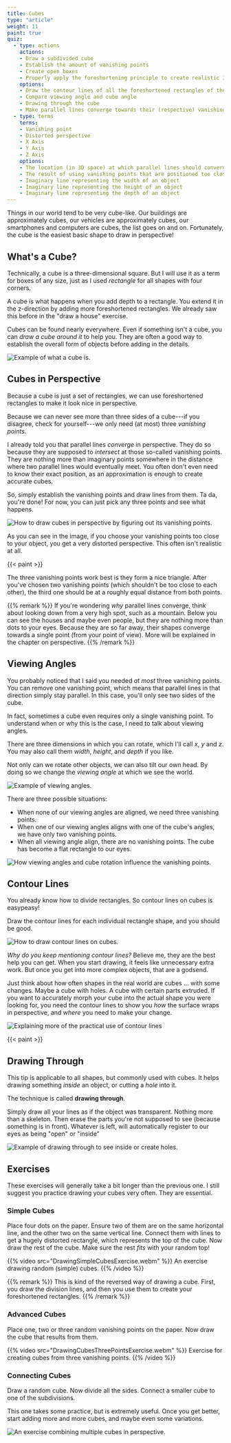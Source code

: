 ```yaml
---
title: Cubes
type: "article"
weight: 11
paint: true
quiz:
  - type: actions
    actions:
    - Draw a subdivided cube
    - Establish the amount of vanishing points
    - Create open boxes
    - Properly apply the foreshortening principle to create realistic 3D cubes
    options:
    - Draw the contour lines of all the foreshortened rectangles of the cube
    - Compare viewing angle and cube angle
    - Drawing through the cube
    - Make parallel lines converge towards their (respective) vanishing points
  - type: terms
    terms:
    - Vanishing point
    - Distorted perspective
    - X Axis
    - Y Axis
    - Z Axis
    options:
    - The location (in 3D space) at which parallel lines should converge
    - The result of using vanishing points that are positioned too close
    - Imaginary line representing the width of an object
    - Imaginary line representing the height of an object
    - Imaginary line representing the depth of an object 
---
```


Things in our world tend to be very cube-like. Our buildings are approximately cubes, our vehicles are approximately cubes, our smartphones and computers are cubes, the list goes on and on. Fortunately, the cube is the easiest basic shape to draw in perspective!

## What's a Cube?

Technically, a cube is a three-dimensional square. But I will use it as a term for boxes of any size, just as I used *rectangle* for all shapes with four corners.

A cube is what happens when you add depth to a rectangle. You extend it in the z-direction by adding more foreshortened rectangles. We already saw this before in the "draw a house" exercise. 

Cubes can be found nearly everywhere. Even if something isn't a cube, you can _draw a cube around it_ to help you. They are often a good way to establish the overall form of objects before adding in the details.

![Example of what a cube is.](DrawingCubesOverview.webp)

## Cubes in Perspective

Because a cube is just a set of rectangles, we can use foreshortened rectangles to make it look nice in perspective. 

Because we can never see more than three sides of a cube---if you disagree, check for yourself---we only need (at most) three *vanishing points*. 

I already told you that parallel lines *converge* in perspective. They do so because they are supposed to *intersect* at those so-called vanishing points. They are nothing more than imaginary points somewhere in the distance where two parallel lines would eventually meet. You often don't even need to know their exact position, as an approximation is enough to create accurate cubes.

So, simply establish the vanishing points and draw lines from them. Ta da, you're done! For now, you can just pick any three points and see what happens.

![How to draw cubes in perspective by figuring out its vanishing points.](DrawingCubesThreePoints.webp)

As you can see in the image, if you choose your vanishing points too close to your object, you get a very distorted perspective. This often isn't realistic at all. 

{{< paint >}}

The three vanishing points work best is they form a nice triangle. After you've chosen two vanishing points (which shouldn't be too close to each other), the third one should be at a roughly equal distance from both points.

{{% remark %}}
If you're wondering *why* parallel lines converge, think about looking down from a very high spot, such as a mountain. Below you can see the houses and maybe even people, but they are nothing more than dots to your eyes. Because they are so far away, their shapes converge towards a single point (from your point of view). More will be explained in the chapter on perspective.
{{% /remark %}}

## Viewing Angles

You probably noticed that I said you needed *at most* three vanishing points. You can remove one vanishing point, which means that parallel lines in that direction simply stay parallel. In this case, you'll only see two sides of the cube. 

In fact, sometimes a cube even requires only a single vanishing point. To understand when or why this is the case, I need to talk about viewing angles.

There are three dimensions in which you can rotate, which I'll call *x*, *y* and *z*. You may also call them *width*, *height*, and *depth* if you like. 

Not only can we rotate other objects, we can also tilt our own head. By doing so we change the *viewing angle* at which we see the world.

![Example of viewing angles.](DrawingCubesViewingAngles.webp)

There are three possible situations:

* When none of our viewing angles are aligned, we need three vanishing points.
* When one of our viewing angles aligns with one of the cube's angles, we have only two vanishing points.
* When all viewing angle align, there are no vanishing points. The cube has become a flat rectangle to our eyes. 

![How viewing angles and cube rotation influence the vanishing points.](DrawingCubesViewingAnglesAligning.webp)

## Contour Lines

You already know how to divide rectangles. So contour lines on cubes is easypeasy!

Draw the contour lines for each individual rectangle shape, and you should be good.

![How to draw contour lines on cubes.](DrawingCubesContourLines.webp)

_Why do you keep mentioning contour lines?_ Believe me, they are the best help you can get. When you start drawing, it feels like unnecessary extra work. But once you get into more complex objects, that are a godsend.

Just think about how often shapes in the real world are cubes ... with some changes. Maybe a cube with holes. A cube with certain parts extruded. If you want to accurately morph your cube into the actual shape you were looking for, you need the contour lines to show you *how* the surface wraps in perspective, and *where* you need to make your change.

![Explaining more of the practical use of contour lines](DrawingCubesModified.webp)

{{< paint >}}

## Drawing Through

This tip is applicable to all shapes, but commonly used with cubes. It helps drawing something _inside_ an object, or cutting a _hole_ into it.

The technique is called **drawing through**. 

Simply draw all your lines as if the object was transparent. Nothing more than a skeleton. Then erase the parts you're not supposed to see (because something is in front). Whatever is left, will automatically register to our eyes as being "open" or "inside"

![Example of drawing through to see inside or create holes.](DrawingCubesInside.webp)

## Exercises

These exercises will generally take a bit longer than the previous one. I still suggest you practice drawing your cubes very often. They are essential.

### Simple Cubes

Place four dots on the paper. Ensure two of them are on the same horizontal line, and the other two on the same vertical line. Connect them with lines to get a hugely distorted rectangle, which represents the top of the cube. Now draw the rest of the cube. Make sure the rest _fits_ with your random top!

{{% video src="DrawingSimpleCubesExercise.webm" %}}
An exercise drawing random (simple) cubes.
{{% /video %}}

{{% remark %}}
This is kind of the reversed way of drawing a cube. First, you draw the division lines, and then you use them to create your foreshortened rectangles.
{{% /remark %}}

### Advanced Cubes

Place one, two or three random vanishing points on the paper. Now draw the cube that results from them.

{{% video src="DrawingCubesThreePointsExercise.webm" %}}
Exercise for creating cubes from three vanishing points.
{{% /video %}}

### Connecting Cubes

Draw a random cube. Now divide all the sides. Connect a smaller cube to one of the subdivisions. 

This one takes some practice, but is extremely useful. Once you get better, start adding more and more cubes, and maybe even some variations.

![An exercise combining multiple cubes in perspective.](DrawingConnectedCubesExercise.webp)